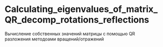 # Calculating_eigenvalues_of_matrix_QR_decomp_rotations_reflections
Вычисление собственных значений матрицы с помощью QR разложения методоами вращений/отражений
